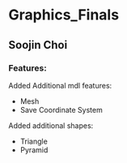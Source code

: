 # Graphics_Finals
## Soojin Choi
### Features:
Added Additional mdl features:
* Mesh
* Save Coordinate System

Added additional shapes:
* Triangle
* Pyramid
